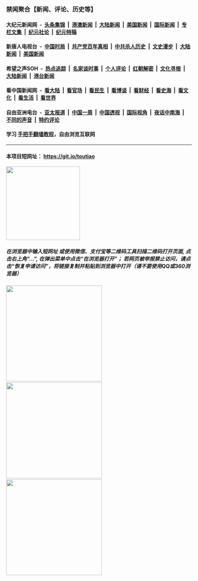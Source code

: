 ### 禁闻聚合【新闻、评论、历史等】

#### 大纪元新闻网 &nbsp;-&nbsp; [头条集锦](indexes/E头条集锦.md?t=02240031) &nbsp;|&nbsp; [港澳新闻](indexes/E港澳新闻.md?t=02240031)  &nbsp;|&nbsp; [大陆新闻](indexes/E大陆新闻.md?t=02240031) &nbsp;|&nbsp; [美国新闻](indexes/E美国新闻.md?t=02240031) &nbsp;|&nbsp; [国际新闻](indexes/E国际新闻.md?t=02240031) &nbsp;|&nbsp; [专栏文集](indexes/E专栏文集.md?t=02240031) &nbsp;|&nbsp; [纪元社论](indexes/E纪元社论.md?t=02240031) &nbsp;|&nbsp; [纪元特稿](indexes/E纪元特稿.md?t=02240031) 

#### 新唐人电视台 &nbsp;-&nbsp; [中国时局](indexes/N中国时局.md?t=02240031) &nbsp;|&nbsp; [共产党百年真相](indexes/N共产党百年真相.md?t=02240031) &nbsp;|&nbsp; [中共杀人历史](indexes/N中共杀人历史.md?t=02240031) &nbsp;|&nbsp; [文史漫步](indexes/N文史漫步.md?t=02240031) &nbsp;|&nbsp; [大陆新闻](indexes/N大陆新闻.md?t=02240031) &nbsp;|&nbsp; [美国新闻](indexes/N美国新闻.md?t=02240031)

#### 希望之声SOH &nbsp;-&nbsp; [热点追踪](indexes/H热点追踪.md?t=02240031) &nbsp;|&nbsp; [名家谈时事](indexes/H名家谈时事.md?t=02240031) &nbsp;|&nbsp; [个人评论](indexes/H个人评论.md?t=02240031)  &nbsp;|&nbsp; [红朝解密](indexes/H红朝解密.md?t=02240031) &nbsp;|&nbsp; [文化寻根](indexes/H文化寻根.md?t=02240031) &nbsp;|&nbsp; [大陆新闻](indexes/H大陆新闻.md?t=02240031) &nbsp;|&nbsp; [港台新闻](indexes/H港台新闻.md?t=02240031)

#### 看中国新闻网 &nbsp;-&nbsp; [看大陆](indexes/S看大陆.md?t=02240031) &nbsp;|&nbsp; [看官场](indexes/S看官场.md?t=02240031) &nbsp;|&nbsp; [看民生](indexes/S看民生.md?t=02240031)  &nbsp;|&nbsp; [看博谈](indexes/S看博谈.md?t=02240031) &nbsp;|&nbsp; [看财经](indexes/S看财经.md?t=02240031) &nbsp;|&nbsp; [看史海](indexes/S看史海.md?t=02240031) &nbsp;|&nbsp; [看文化](indexes/S看文化.md?t=02240031) &nbsp;|&nbsp; [看生活](indexes/S看生活.md?t=02240031) &nbsp;|&nbsp; [看世界](indexes/S看世界.md?t=02240031)

#### 自由亚洲电台 &nbsp;-&nbsp; [亚太报道](indexes/R亚太报道.md?t=02240031) &nbsp;|&nbsp; [中国一周](indexes/R中国一周.md?t=02240031) &nbsp;|&nbsp; [中国透视](indexes/R中国透视.md?t=02240031)  &nbsp;|&nbsp; [国际视角](indexes/R国际视角.md?t=02240031) &nbsp;|&nbsp; [夜话中南海](indexes/R夜话中南海.md?t=02240031) &nbsp;|&nbsp; [不同的声音](indexes/R不同的声音.md?t=02240031) &nbsp;|&nbsp; [特约评论](indexes/R特约评论.md?t=02240031)

#### 学习 [手把手翻墙教程](https://github.com/gfw-breaker/guides/wiki)，自由浏览互联网

----

#### 本项目短网址： https://git.io/toutiao
<img src="https://raw.githubusercontent.com/gfw-breaker/banned-news/master/scripts/img/qr.png" width="200px"/>  

##### 在浏览器中输入短网址 或使用微信、支付宝等二维码工具扫描二维码打开页面, 点击右上角"...", 在弹出菜单中点击“在浏览器打开”； 若网页被举报禁止访问，请点击“恢复申请访问”，将链接复制并粘贴到浏览器中打开（请不要使用QQ或360浏览器）

<img src="https://raw.githubusercontent.com/gfw-breaker/banned-news/master/scripts/img/1.png" width="260px"/> &nbsp; <img src="https://raw.githubusercontent.com/gfw-breaker/banned-news/master/scripts/img/2.png" width="260px"/> &nbsp; <img src="https://raw.githubusercontent.com/gfw-breaker/banned-news/master/scripts/img/3.png" width="260px"/>
